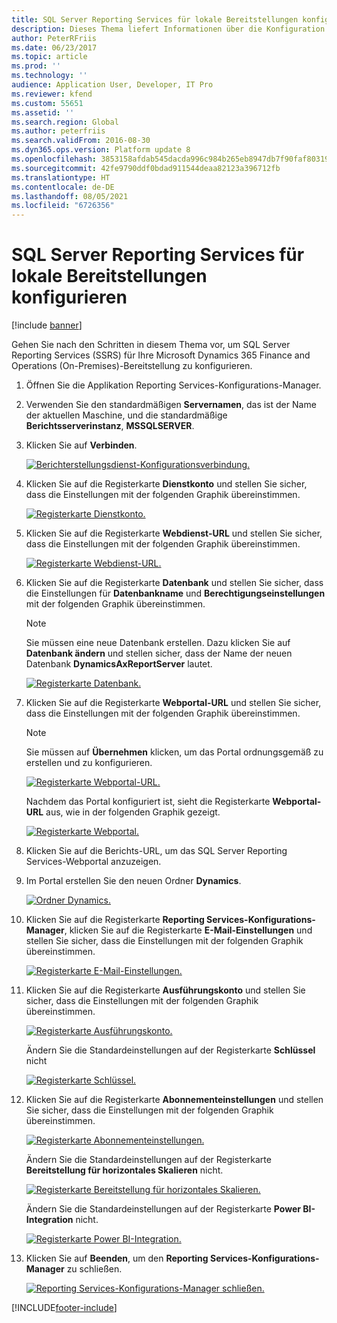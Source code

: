 ```yaml
---
title: SQL Server Reporting Services für lokale Bereitstellungen konfigurieren
description: Dieses Thema liefert Informationen über die Konfiguration von SQL Server Reporting Services (SSRS) für eine lokale Bereitstellung.
author: PeterRFriis
ms.date: 06/23/2017
ms.topic: article
ms.prod: ''
ms.technology: ''
audience: Application User, Developer, IT Pro
ms.reviewer: kfend
ms.custom: 55651
ms.assetid: ''
ms.search.region: Global
ms.author: peterfriis
ms.search.validFrom: 2016-08-30
ms.dyn365.ops.version: Platform update 8
ms.openlocfilehash: 3853158afdab545dacda996c984b265eb8947db7f90faf80319841eb01c14910
ms.sourcegitcommit: 42fe9790ddf0bdad911544deaa82123a396712fb
ms.translationtype: HT
ms.contentlocale: de-DE
ms.lasthandoff: 08/05/2021
ms.locfileid: "6726356"
---
```

# <a name="configure-sql-server-reporting-services-for-on-premises-deployments"></a>SQL Server Reporting Services für lokale Bereitstellungen konfigurieren

[!include [banner](../includes/banner.md)]

Gehen Sie nach den Schritten in diesem Thema vor, um SQL Server Reporting Services (SSRS) für Ihre Microsoft Dynamics 365 Finance and Operations (On-Premises)-Bereitstellung zu konfigurieren.

1. Öffnen Sie die Applikation Reporting Services-Konfigurations-Manager.
2. Verwenden Sie den standardmäßigen **Servernamen**, das ist der Name der aktuellen Maschine, und die standardmäßige **Berichtsserverinstanz**, **MSSQLSERVER**.
3. Klicken Sie auf **Verbinden**.

    [![Berichterstellungsdienst-Konfigurationsverbindung.](./media/ssrs-config-manager-01.png)](./media/ssrs-config-manager-01.png)

4. Klicken Sie auf die Registerkarte **Dienstkonto** und stellen Sie sicher, dass die Einstellungen mit der folgenden Graphik übereinstimmen.

    [![Registerkarte Dienstkonto.](./media/ssrs-config-manager-02.png)](./media/ssrs-config-manager-02.png)

5. Klicken Sie auf die Registerkarte **Webdienst-URL** und stellen Sie sicher, dass die Einstellungen mit der folgenden Graphik übereinstimmen.

    [![Registerkarte Webdienst-URL.](./media/ssrs-config-manager-03.png)](./media/ssrs-config-manager-03.png)

6. Klicken Sie auf die Registerkarte **Datenbank** und stellen Sie sicher, dass die Einstellungen für **Datenbankname** und **Berechtigungseinstellungen** mit der folgenden Graphik übereinstimmen.

    > [!NOTE]
    > Sie müssen eine neue Datenbank erstellen. Dazu klicken Sie auf **Datenbank ändern** und stellen sicher, dass der Name der neuen Datenbank **DynamicsAxReportServer** lautet.

    [![Registerkarte Datenbank.](./media/ssrs-config-manager-04.png)](./media/ssrs-config-manager-04.png)

7. Klicken Sie auf die Registerkarte **Webportal-URL** und stellen Sie sicher, dass die Einstellungen mit der folgenden Graphik übereinstimmen.

    > [!NOTE]
    > Sie müssen auf **Übernehmen** klicken, um das Portal ordnungsgemäß zu erstellen und zu konfigurieren.

    [![Registerkarte Webportal-URL.](./media/ssrs-config-manager-05.png)](./media/ssrs-config-manager-05.png)

    Nachdem das Portal konfiguriert ist, sieht die Registerkarte **Webportal-URL** aus, wie in der folgenden Graphik gezeigt.

    [![Registerkarte Webportal.](./media/ssrs-config-manager-06.png)](./media/ssrs-config-manager-06.png)

8. Klicken Sie auf die Berichts-URL, um das SQL Server Reporting Services-Webportal anzuzeigen.
9. Im Portal erstellen Sie den neuen Ordner **Dynamics**.

    [![Ordner Dynamics.](./media/ssrs-config-manager-07.png)](./media/ssrs-config-manager-07.png)

10. Klicken Sie auf die Registerkarte **Reporting Services-Konfigurations-Manager**, klicken Sie auf die Registerkarte **E-Mail-Einstellungen** und stellen Sie sicher, dass die Einstellungen mit der folgenden Graphik übereinstimmen.

    [![Registerkarte E-Mail-Einstellungen.](./media/ssrs-config-manager-08.png)](./media/ssrs-config-manager-08.png)

11. Klicken Sie auf die Registerkarte **Ausführungskonto** und stellen Sie sicher, dass die Einstellungen mit der folgenden Graphik übereinstimmen.

    [![Registerkarte Ausführungskonto.](./media/ssrs-config-manager-09.png)](./media/ssrs-config-manager-09.png)

    Ändern Sie die Standardeinstellungen auf der Registerkarte **Schlüssel** nicht

    [![Registerkarte Schlüssel.](./media/ssrs-config-manager-10.png)](./media/ssrs-config-manager-10.png)

12. Klicken Sie auf die Registerkarte **Abonnementeinstellungen** und stellen Sie sicher, dass die Einstellungen mit der folgenden Graphik übereinstimmen.

    [![Registerkarte Abonnementeinstellungen.](./media/ssrs-config-manager-11.png)](./media/ssrs-config-manager-11.png)

    Ändern Sie die Standardeinstellungen auf der Registerkarte **Bereitstellung für horizontales Skalieren** nicht.

    [![Registerkarte Bereitstellung für horizontales Skalieren.](./media/ssrs-config-manager-12.png)](./media/ssrs-config-manager-12.png)

    Ändern Sie die Standardeinstellungen auf der Registerkarte **Power BI-Integration** nicht.

    [![Registerkarte Power BI-Integration.](./media/ssrs-config-manager-13.png)](./media/ssrs-config-manager-13.png)

13. Klicken Sie auf **Beenden**, um den **Reporting Services-Konfigurations-Manager** zu schließen.

    [![Reporting Services-Konfigurations-Manager schließen.](./media/ssrs-config-manager-14.png)](./media/ssrs-config-manager-14.png)


[!INCLUDE[footer-include](../../../includes/footer-banner.md)]
